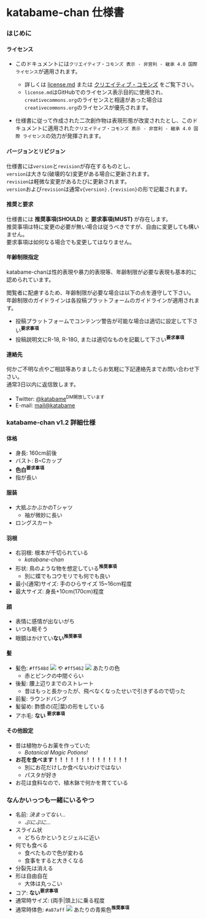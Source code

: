 # katabame-chan 仕様書

### はじめに

#### ライセンス
* このドキュメントには`クリエイティブ・コモンズ 表示 - 非営利 - 継承 4.0 国際 ライセンス`が適用されます。  
	* 詳しくは [license.md](license.md) または [クリエイティブ・コモンズ](http://creativecommons.org/licenses/by-nc-sa/4.0) をご覧下さい。  
	* `license.md`はGitHubでのライセンス表示目的に使用され、`creativecommons.org`のライセンスと相違があった場合は`creativecommons.org`のライセンスが優先されます。

* 仕様書に従って作成された二次創作物は表現形態が改変されたとし、このドキュメントに適用された`クリエイティブ・コモンズ 表示 - 非営利 - 継承 4.0 国際 ライセンス`の効力が発揮されます。

#### バージョンとリビジョン
仕様書には`version`と`revision`が存在するものとし、  
`version`は大きな(破壊的な)変更がある場合に更新されます。  
`revision`は軽微な変更があるたびに更新されます。  
`version`および`revision`は通常`v{version}.{revision}`の形で記載されます。

#### 推奨と要求
仕様書には **推奨事項(SHOULD)** と **要求事項(MUST)** が存在します。  
推奨事項は特に変更の必要が無い場合は従うべきですが、自由に変更しても構いません。  
要求事項は如何なる場合でも変更してはなりません。

#### 年齢制限指定
katabame-chanは性的表現や暴力的表現等、年齢制限が必要な表現も基本的に認められています。  

閲覧者に配慮するため、年齢制限が必要な場合は以下の点を遵守して下さい。  
年齢制限のガイドラインは各投稿プラットフォームのガイドラインが適用されます。

* 投稿プラットフォームでコンテンツ警告が可能な場合は適切に設定して下さい<sup>__要求事項__</sup>
* 投稿説明文にR-18, R-18G, または適切なものを記載して下さい<sup>__要求事項__</sup>

#### 連絡先
何かご不明な点やご相談等ありましたらお気軽に下記連絡先までお問い合わせ下さい。  
通常3日以内に返信致します。
* Twitter: [@katabame](https://twitter.com/katabame)<sup>DM開放しています</sup>
* E-mail: [mail@katabame](mailto://mail@kataba.me)

### katabame-chan v1.2 詳細仕様

#### 体格
* 身長: 160cm前後
* バスト: B~Cカップ
* **色白**<sup>__要求事項__</sup>
* 指が長い

#### 服装
* 大抵ぶかぶかのTシャツ
	* 袖が微妙に長い
* ロングスカート

#### 羽根
* 右羽根: 根本が千切られている
	* _katabane-chan_
* 形状: 鳥のような物を想定している<sup>__推奨事項__</sup>
	* 別に蝶でもコウモリでも何でも良い
* 最小(通常)サイズ: 手のひらサイズ 15~16cm程度
* 最大サイズ: 身長+10cm(170cm)程度

#### 顔
* 表情に感情が出ないがち
* いつも眠そう
* 眼鏡はかけてい**ない**<sup>__推奨事項__</sup>

#### 髪
* 髪色: `#ff548d` ![](https://placehold.jp/ff548d/ffffff/15x15.png?text=%20) や `#ff5462` ![](https://placehold.jp/ff5462/ffffff/15x15.png?text=%20) あたりの色
	* 赤とピンクの中間ぐらい
* 後髪: 腰上辺りまでのストレート
	* 昔はもっと長かったが、飛べなくなったせいで引きずるので切った
* 前髪: ラウンドバング
* 髪留め: 酢漿の(花|葉)の形をしている
* アホ毛: **ない** <sup>__要求事項__</sup>


#### その他設定
* 昔は植物からお薬を作っていた
	* _Botanical Magic Potions!_
* **お花を食べます！！！！！！！！！！！！！！**
	* 別にお花だけしか食べないわけではない
	* パスタが好き
* お花は食料なので、植木鉢で何かを育てている


### なんかいっつも一緒にいるやつ
* 名前: _決まってない..._
	* _ぷにぷに..._
* スライム状
	* どちらかというとジェルに近い
* 何でも食べる
	* 食べたもので色が変わる
	* 食事をすると大きくなる
* 分裂先は消える
* 形は自由自在
	* 大体は丸っこい
* コア: **ない**<sup>__要求事項__</sup>
* 通常時サイズ: (両手|頭上)に乗る程度
* 通常時体色: `#a87aff` ![](https://placehold.jp/a87aff/ffffff/15x15.png?text=%20) あたりの青紫色<sup>__推奨事項__</sup>
